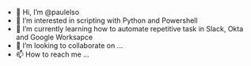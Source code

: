 - 👋 Hi, I’m @paulelso
- 👀 I’m interested in scripting with Python and Powershell
- 🌱 I’m currently learning how to automate repetitive task in Slack, Okta and Google Worksapce
- 💞️ I’m looking to collaborate on ...
- 📫 How to reach me ...

<!---
paulelso/paulelso is a ✨ special ✨ repository because its `README.md` (this file) appears on your GitHub profile.
You can click the Preview link to take a look at your changes.
--->
